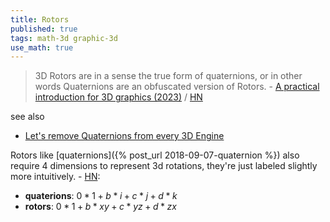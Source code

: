 ```yaml
---
title: Rotors
published: true
tags: math-3d graphic-3d
use_math: true
---
```

> 3D Rotors are in a sense the true form of quaternions, or in other words Quaternions are an obfuscated version of Rotors. - [A practical introduction for 3D graphics (2023)](https://jacquesheunis.com/post/rotors/) / [HN](https://news.ycombinator.com/item?id=43234510)

see also
- [Let's remove Quaternions from every 3D Engine](https://marctenbosch.com/quaternions/)

Rotors like [quaternions]({% post_url 2018-09-07-quaternion %}) also require 4 dimensions to represent 3d rotations, they're just labeled slightly more intuitively. - [HN](https://news.ycombinator.com/item?id=43268272):

- **quaterions**: $0*1 + b*i + c*j + d*k$
- **rotors**:  $0*1 + b*xy + c*yz + d*zx$
